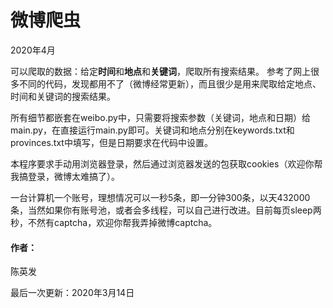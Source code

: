 # 微博爬虫
2020年4月

可以爬取的数据：给定**时间**和**地点**和**关键词**，爬取所有搜索结果。
参考了网上很多不同的代码，发现都用不了（微博经常更新），而且很少是用来爬取给定地点、时间和关键词的搜索结果。

所有细节都嵌套在weibo.py中，只需要将搜索参数（关键词，地点和日期）给main.py，在直接运行main.py即可。关键词和地点分别在keywords.txt和provinces.txt中填写，但是日期要求在代码中设置。

本程序要求手动用浏览器登录，然后通过浏览器发送的包获取cookies（欢迎你帮我搞登录，微博太难搞了）。

一台计算机一个账号，理想情况可以一秒5条，即一分钟300条，以天432000条，当然如果你有账号池，或者会多线程，可以自己进行改进。目前每页sleep两秒，不然有captcha，欢迎你帮我弄掉微博captcha。

#### 作者：

陈英发

最后一次更新：2020年3月14日
